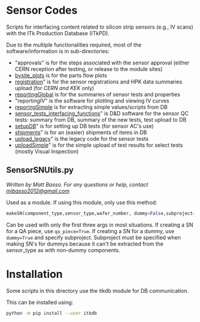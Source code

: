 Sensor Codes
============

Scripts for interfacing content related to silicon strip sensors (e.g., IV scans) with the ITk Production Database (ITkPD).

Due to the multiple functionalities required, most of the software/information is in sub-directories:
 - "approvals" is for the steps associated with the sensor approval (either CERN reception after testing, or release to the module sites)
 - [bysite_plots](bysite_plots/README.md) is for the parts flow plots
 - [registration](registration/README.md)" is for the sensor registrations and HPK data summaries upload (for *CERN and KEK* only)
 - [reportingGlobal](reportingGlobal/README.md) is for the summaries of sensor tests and properties
 - "reportingIV" is the software for plotting and viewing IV curves
 - [reporingSimple](reporingSimple/README.md) is for extracting simple values/scripts from DB
 - [sensor_tests_interfacing_functions](sensor_tests_interfacing_functions/README.md)" is D&D software for the sensor QC tests: summary from DB, summary of the new tests, test upload to DB
 - [setupDB](setupDB/README.md)" is for setting up DB tests (for sensor AC's use)
 - [shipments](shipments/README.md)" is for an (easier) shipments of items in DB
 - [upload_legacy](upload_legacy/README.md)" is the legacy code for the sensor tests
 - [uploadSimple](uploadSimple/README.md)" is for the simple upload of test results for select tests (mostly Visual Inspection)

SensorSNUtils.py
----------------------------------------
*Written by Matt Basso. For any questions or help, contact mjbasso2012@gmail.com*

Used as a module. If using this module, only use this method:
```python
makeSN(component_type,sensor_type,wafer_number, dummy=False,subproject=None,qa_piece=False)
```  
Can be used with only the first three args in most situations. If creating a SN for a QA piece, use ```qa_piece=True```.
 If creating a SN for a dummy, use ```dummy=True``` and specify subproject. Subproject must be specified when making SN's for dummys because it can't be extracted from the sensor_type as with non-dummy components.

Installation
============

Some scripts in this directory use the itkdb module for DB communication.

This can be installed using:

```bash
python -m pip install --user itkdb
```
